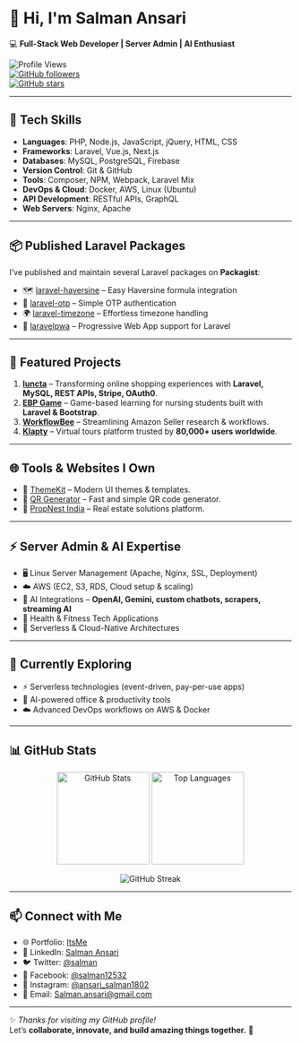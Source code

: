 # 👋 Hi, I'm Salman Ansari  

💻 **Full-Stack Web Developer | Server Admin | AI Enthusiast**  

![Profile Views](https://komarev.com/ghpvc/?username=salman1802&label=Profile%20views&color=0e75b6&style=flat)  
[![GitHub followers](https://img.shields.io/github/followers/salman1802?label=Followers&style=social)](https://github.com/salman1802)  
[![GitHub stars](https://img.shields.io/github/stars/salman1802?affiliations=OWNER%2CCOLLABORATOR&style=social)](https://github.com/salman1802)  

---

## 🔧 Tech Skills  

- **Languages**: PHP, Node.js, JavaScript, jQuery, HTML, CSS  
- **Frameworks**: Laravel, Vue.js, Next.js  
- **Databases**: MySQL, PostgreSQL, Firebase  
- **Version Control**: Git & GitHub  
- **Tools**: Composer, NPM, Webpack, Laravel Mix  
- **DevOps & Cloud**: Docker, AWS, Linux (Ubuntu)  
- **API Development**: RESTful APIs, GraphQL  
- **Web Servers**: Nginx, Apache  

---

## 📦 Published Laravel Packages  

I’ve published and maintain several Laravel packages on **Packagist**:  

- 🗺️ [laravel-haversine](https://packagist.org/packages/iroid/laravel-haversine) – Easy Haversine formula integration  
- 🔐 [laravel-otp](https://packagist.org/packages/iroid/laravel-otp) – Simple OTP authentication  
- 🌍 [laravel-timezone](https://packagist.org/packages/iroid/laravel-timezone) – Effortless timezone handling  
- 📱 [laravelpwa](https://packagist.org/packages/iroid/laravelpwa) – Progressive Web App support for Laravel  

---

## 🚀 Featured Projects  

1. **[Iuncta](https://iuncta.io/)** – Transforming online shopping experiences with **Laravel, MySQL, REST APIs, Stripe, OAuth0**.  
2. **[EBP Game](https://ebp-game.com/)** – Game-based learning for nursing students built with **Laravel & Bootstrap**.  
3. **[WorkflowBee](https://workflowbee.com/)** – Streamlining Amazon Seller research & workflows.  
4. **[Klapty](https://www.klapty.com/)** – Virtual tours platform trusted by **80,000+ users worldwide**.  

---

## 🌐 Tools & Websites I Own  

- 🎨 [ThemeKit](https://themekit.tech-dev.in/) – Modern UI themes & templates.  
- 🔳 [QR Generator](https://qr-generator.propnestindia.in/) – Fast and simple QR code generator.  
- 🏡 [PropNest India](https://propnestindia.in/) – Real estate solutions platform.  

---

## ⚡ Server Admin & AI Expertise  

- 🖥️ Linux Server Management (Apache, Nginx, SSL, Deployment)  
- ☁️ AWS (EC2, S3, RDS, Cloud setup & scaling)  
- 🤖 AI Integrations – **OpenAI, Gemini, custom chatbots, scrapers, streaming AI**  
- 🏥 Health & Fitness Tech Applications  
- 🔄 Serverless & Cloud-Native Architectures  

---

## 🌱 Currently Exploring  

- ⚡ Serverless technologies (event-driven, pay-per-use apps)  
- 🤝 AI-powered office & productivity tools  
- ☁️ Advanced DevOps workflows on AWS & Docker  

---

## 📊 GitHub Stats  

<p align="center">
  <img src="https://github-readme-stats.vercel.app/api?username=salman1802&show_icons=true&theme=radical" alt="GitHub Stats" height="165" />
  <img src="https://github-readme-stats.vercel.app/api/top-langs/?username=salman1802&layout=compact&theme=radical" alt="Top Languages" height="165" />
</p>

<p align="center">
  <img src="https://github-readme-streak-stats.herokuapp.com/?user=salman1802&theme=radical" alt="GitHub Streak" />
</p>  

---

## 📫 Connect with Me  

- 🌐 Portfolio: [ItsMe](https://its-me.in)  
- 💼 LinkedIn: [Salman Ansari](https://in.linkedin.com/in/salman-ansari-861b4819a)  
- 🐦 Twitter: [@salman](https://twitter.com/SalmanFarsi1253?t=1vld577o_0q7Lqd7v0GQQQ&s=09)  
- 📘 Facebook: [@salman12532](https://www.facebook.com/salman.farsi.12532?mibextid=ZbWKwL)  
- 📸 Instagram: [@ansari_salman1802](https://www.instagram.com/ansari_salman1802/?igshid=OGQ5ZDc2ODk2ZA%3D%3D)  
- 📧 Email: [Salman.ansari@gmail.com](mailto:salman.ansari.1253218@gmail.com)  

---

✨ *Thanks for visiting my GitHub profile!*  
Let’s **collaborate, innovate, and build amazing things together.** 🚀
